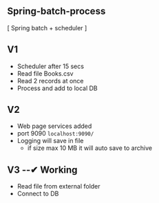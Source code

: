 ## Spring-batch-process
[ Spring batch + scheduler ]

## V1
* Scheduler after 15 secs
* Read file Books.csv
* Read 2 records at once
* Process and add to local DB

## V2
* Web page services added
* port 9090
``localhost:9090/``
* Logging will save in file 
  * if size max 10 MB it will auto save to archive

## V3 --✔ Working
* Read file from external folder
* Connect to DB
